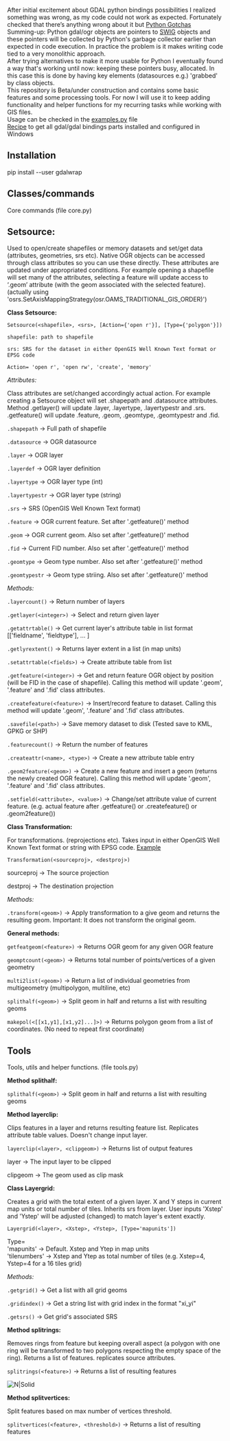 After initial excitement about GDAL python bindings possibilities I realized something was wrong, as my code could not work as expected. Fortunately checked that there’s anything wrong about it but [Python Gotchas](https://gdal.org/api/python_gotchas.html)  
Summing-up: Python gdal/ogr objects are pointers to [SWIG](https://www.swig.org/) objects and these pointers will be collected by Python's garbage collector earlier than expected in code execution. In practice the problem is it makes writing code tied to a very monolithic approach.  
After trying alternatives to make it more usable for Python I eventually found a way that's working until now: keeping these pointers busy, allocated. In this case this is done by having key elements (datasources e.g.) 'grabbed' by class objects.  
This repository is Beta/under construction and contains some basic features and some processing tools. For now I will use it to keep adding functionality and helper functions for my recurring tasks while working with GIS files.  
Usage can be checked in the [examples.py](https://github.com/Rodrigo-NH/gdalwrap/blob/main/examples/examples.py) file  
[Recipe](https://gist.github.com/Rodrigo-NH/7b9cbb9ea45edc13fc3f6606417d10ee) to get all gdal/gdal bindings parts installed and configured in Windows
## Installation  
pip install --user gdalwrap
## Classes/commands
Core commands (file core.py)
## Setsource:
Used to open/create shapefiles or memory datasets and set/get data (attributes, geometries, srs etc). Native OGR objects can be accessed through class attributes so you can use these directly. These attributes are updated under appropriated conditions. For example opening a shapefile will set many of the attributes, selecting a feature will update access to ‘.geom’ attribute (with the geom associated with the selected feature). (actually using 'osrs.SetAxisMappingStrategy(osr.OAMS_TRADITIONAL_GIS_ORDER)')
  
**Class Setsource:** 

```Setsource(<shapefile>, <srs>, [Action={'open r'}], [Type={'polygon'}])```  

```shapefile: path to shapefile```  

```srs: SRS for the dataset in either OpenGIS Well Known Text format or EPSG code```  

```Action= 'open r', 'open rw', 'create', 'memory'```  
 
 *Attributes:*  
 
Class attributes are set/changed accordingly actual action. For example creating a Setsource object will set .shapepath and .datasource attributes. Method .getlayer() will update .layer, .layertype, .layertypestr and .srs. .getfeature() will update .feature, .geom, .geomtype, .geomtypestr and .fid.
 
```.shapepath``` -> Full path of shapefile  

```.datasource``` -> OGR datasource  

```.layer``` -> OGR layer  

```.layerdef``` -> OGR layer definition  

```.layertype``` -> OGR layer  type (int)  

```.layertypestr``` -> OGR layer type (string)  

```.srs``` -> SRS (OpenGIS Well Known Text format)

```.feature``` -> OGR current feature. Set after '.getfeature()' method
  

```.geom``` -> OGR current  geom. Also set after '.getfeature()' method  

```.fid``` -> Current FID number. Also set after '.getfeature()' method

```.geomtype``` -> Geom type number. Also set after '.getfeature()' method

```.geomtypestr``` -> Geom type striing. Also set after '.getfeature()' method




*Methods:*  

```.layercount()``` -> Return number of layers


```.getlayer(<integer>)``` -> Select and return given layer


```.getattrtable()``` -> Get current layer's attribute table in list format [['fieldname', 'fieldtype'], ... ]  


```.getlyrextent()``` -> Returns layer extent in a list (in map units)

```.setattrtable(<fields>)``` -> Create attribute table from list  

```.getfeature(<integer>)``` -> Get and return feature OGR object by position (will be FID in the case of shapefile). Calling this method will update '.geom', '.feature' and '.fid' class attributes.

```.createfeature(<feature>)``` -> Insert/record feature to dataset. Calling this method will update '.geom', '.feature' and '.fid' class attributes.

```.savefile(<path>)``` -> Save memory dataset to disk (Tested save to KML, GPKG or SHP)  


```.featurecount()``` -> Return the number of features

```.createattr(<name>, <type>)``` -> Create a new attribute table entry  

```.geom2feature(<geom>)``` -> Create a new feature and insert a geom (returns the newly created OGR feature). Calling this method will update '.geom', '.feature' and '.fid' class attributes.  

```.setfield(<attribute>, <value>)``` -> Change/set attribute value of current feature. (e.g. actual feature after .getfeature() or .createfeature() or .geom2feature())

**Class Transformation:**  

For transformations. (reprojections etc). Takes input in either OpenGIS Well Known Text format or string with EPSG code. [Example](https://github.com/Rodrigo-NH/gdalwrap/blob/main/examples/batchclip.py)

```Transformation(<sourceproj>, <destproj>)```  

sourceproj -> The source projection  

destproj -> The destination projection


*Methods:*  

```.transform(<geom>)``` -> Apply transformation to a give geom and returns the resulting geom. Important: It does not transform the original geom.

**General methods:**  

```getfeatgeom(<feature>)``` -> Returns  OGR geom for any given OGR feature  

```geomptcount(<geom>)``` -> Returns total number of points/vertices of a given geometry  

```multi2list(<geom>)``` -> Return a list of individual geometries from multigeometry (multipolygon, multiline, etc)  

```splithalf(<geom>)``` -> Split geom in half and returns a list with resulting geoms  

```makepol(<[[x1,y1],[x1,y2]...]>)``` -> Returns polygon geom from a list of coordinates. (No need to repeat first coordinate)


## Tools
Tools, utils and helper functions. (file tools.py)


**Method splithalf:**  


```splithalf(<geom>)``` -> Split geom in half and returns a list with resulting geoms


**Method layerclip:**

Clips features in a layer and returns resulting feature list. Replicates attribute table values. Doesn't change input layer.  

```layerclip(<layer>, <clipgeom>)``` -> Returns list of output features  

layer -> The input layer to be clipped  

clipgeom -> The geom used as clip mask


**Class Layergrid:**   

Creates a grid with the total extent of a given layer. X and Y steps in current map units or total number of tiles. Inherits srs from layer. User inputs 'Xstep' and 'Ystep' will be adjusted (changed) to match layer's extent exactly.

```Layergrid(<layer>, <Xstep>, <Ystep>, [Type='mapunits'])```  

Type=  
'mapunits' -> Default. Xstep and Ytep in map units  
'tilenumbers' -> Xstep and Ytep as total number of tiles (e.g. Xstep=4, Ystep=4 for a 16 tiles grid)

*Methods:*  

```.getgrid()``` -> Get a list with all grid geoms   


```.gridindex()``` -> Get a string list with grid index in the format "xi_yi"  

```.getsrs()``` -> Get grid's associated SRS

**Method splitrings:**  

Removes rings from feature but keeping overall aspect (a polygon with one ring will be transformed to two polygons respecting the empty space of the ring). Returns a list of features. replicates source attributes.  

```splitrings(<feature>)``` -> Returns a list of resulting features

![N|Solid](https://github.com/Rodrigo-NH/assets/blob/main/img/removerings.png)  

**Method splitvertices:** 

Split features based on max number of vertices threshold.  

```splitvertices(<feature>, <threshold>)``` -> Returns a list of resulting features  

 
